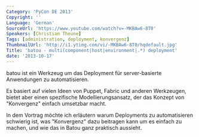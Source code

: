 ```yaml
---
Category: 'PyCon DE 2013'
Copyright: ''
Language: 'German'
SourceUrl: 'https://www.youtube.com/watch?v=-MKBAw6-8T0'
Speakers: [Christian Theune]
Tags: [administration, deployment, konvergenz]
ThumbnailUrl: 'http://i1.ytimg.com/vi/-MKBAw6-8T0/hqdefault.jpg'
Title: 'batou - multi(component|host|environment|.*) deployment'
date: '2013-10-17'
---
```

batou ist ein Werkzeug um das Deployment für server-basierte Anwendungen zu automatisieren.

Es basiert auf vielen Ideen von Puppet, Fabric und anderen Werkzeugen, bietet aber einen spezifische Modellierungsansatz, der das Konzept von "Konvergenz" einfach umsetzbar macht.

In dem Vortrag möchte ich erläutern warum Deployments zu automatisieren schwierig ist, was "Konvergenz" dazu beitragen kann um es einfach zu machen, und wie das in Batou ganz praktisch aussieht.